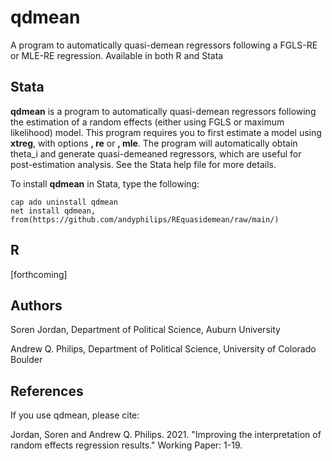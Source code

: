 # qdmean
A program to automatically quasi-demean regressors following a FGLS-RE or MLE-RE regression. Available in both R and Stata

## Stata
**qdmean** is a program to automatically quasi-demean regressors following the estimation of a random effects (either using FGLS or maximum likelihood) model. This program requires you to first estimate a model using **xtreg**, with options **, re** or **, mle**. The program will automatically obtain theta_i and generate quasi-demeaned regressors, which are useful for post-estimation analysis. See the Stata help file for more details.

To install **qdmean** in Stata, type the following:
```
cap ado uninstall qdmean
net install qdmean, from(https://github.com/andyphilips/REquasidemean/raw/main/)
```

## R
[forthcoming]

## Authors
Soren Jordan, Department of Political Science, Auburn University

Andrew Q. Philips, Department of Political Science, University of Colorado Boulder
   
## References
If you use qdmean, please cite:

Jordan, Soren and Andrew Q. Philips. 2021. "Improving the interpretation of random effects regression results." Working Paper: 1-19.
